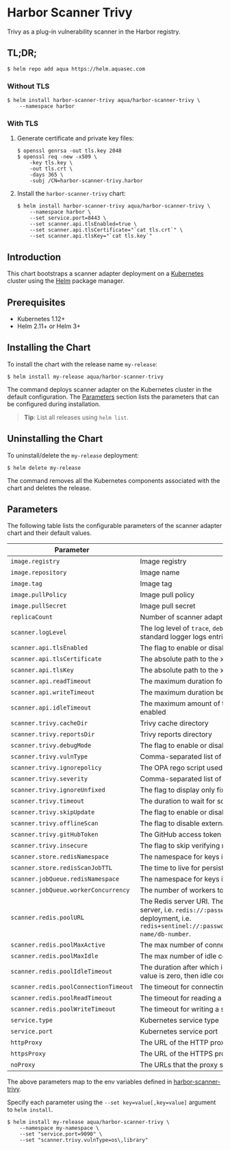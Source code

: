 # Harbor Scanner Trivy

Trivy as a plug-in vulnerability scanner in the Harbor registry.

## TL;DR;

```
$ helm repo add aqua https://helm.aquasec.com
```

### Without TLS

```
$ helm install harbor-scanner-trivy aqua/harbor-scanner-trivy \
    --namespace harbor
```

### With TLS

1. Generate certificate and private key files:
   ```
   $ openssl genrsa -out tls.key 2048
   $ openssl req -new -x509 \
       -key tls.key \
       -out tls.crt \
       -days 365 \
       -subj /CN=harbor-scanner-trivy.harbor
   ```
2. Install the `harbor-scanner-trivy` chart:
   ```
   $ helm install harbor-scanner-trivy aqua/harbor-scanner-trivy \
       --namespace harbor \
       --set service.port=8443 \
       --set scanner.api.tlsEnabled=true \
       --set scanner.api.tlsCertificate="`cat tls.crt`" \
       --set scanner.api.tlsKey="`cat tls.key`"
   ```

## Introduction

This chart bootstraps a scanner adapter deployment on a [Kubernetes](http://kubernetes.io) cluster using the
[Helm](https://helm.sh) package manager.

## Prerequisites

- Kubernetes 1.12+
- Helm 2.11+ or Helm 3+

## Installing the Chart

To install the chart with the release name `my-release`:

```
$ helm install my-release aqua/harbor-scanner-trivy
```

The command deploys scanner adapter on the Kubernetes cluster in the default configuration. The [Parameters](#parameters)
section lists the parameters that can be configured during installation.

> **Tip**: List all releases using `helm list`.

## Uninstalling the Chart

To uninstall/delete the `my-release` deployment:

```
$ helm delete my-release
```

The command removes all the Kubernetes components associated with the chart and deletes the release.

## Parameters

The following table lists the configurable parameters of the scanner adapter chart and their default values.

| Parameter                             | Description                                                                                                                                                                                                                                                                        | Default                            |
|---------------------------------------|------------------------------------------------------------------------------------------------------------------------------------------------------------------------------------------------------------------------------------------------------------------------------------|------------------------------------|
| `image.registry`                      | Image registry                                                                                                                                                                                                                                                                     | `docker.io`                        |
| `image.repository`                    | Image name                                                                                                                                                                                                                                                                         | `aquasec/harbor-scanner-trivy`     |
| `image.tag`                           | Image tag                                                                                                                                                                                                                                                                          | `{TAG_NAME}`                       |
| `image.pullPolicy`                    | Image pull policy                                                                                                                                                                                                                                                                  | `IfNotPresent`                     |
| `image.pullSecret`                    | Image pull secret                                                                                                                                                                                                                                                                  |                                    |
| `replicaCount`                        | Number of scanner adapter Pods to run                                                                                                                                                                                                                                              | `1`                                |
| `scanner.logLevel`                    | The log level of `trace`, `debug`, `info`, `warn`, `warning`, `error`, `fatal` or `panic`. The standard logger logs entries with that level or anything above it                                                                                                                   | `info`                             |
| `scanner.api.tlsEnabled`              | The flag to enable or disable TLS for HTTP                                                                                                                                                                                                                                         | `true`                             |
| `scanner.api.tlsCertificate`          | The absolute path to the x509 certificate file                                                                                                                                                                                                                                     |                                    |
| `scanner.api.tlsKey`                  | The absolute path to the x509 private key file                                                                                                                                                                                                                                     |                                    |
| `scanner.api.readTimeout`             | The maximum duration for reading the entire request, including the body                                                                                                                                                                                                            | `15s`                              |
| `scanner.api.writeTimeout`            | The maximum duration before timing out writes of the response                                                                                                                                                                                                                      | `15s`                              |
| `scanner.api.idleTimeout`             | The maximum amount of time to wait for the next request when keep-alives are enabled                                                                                                                                                                                               | `60s`                              |
| `scanner.trivy.cacheDir`              | Trivy cache directory                                                                                                                                                                                                                                                              | `/home/scanner/.cache/trivy`       |
| `scanner.trivy.reportsDir`            | Trivy reports directory                                                                                                                                                                                                                                                            | `/home/scanner/.cache/reports`     |
| `scanner.trivy.debugMode`             | The flag to enable or disable Trivy debug mode                                                                                                                                                                                                                                     | `false`                            |
| `scanner.trivy.vulnType`              | Comma-separated list of vulnerability types. Possible values are `os` and `library`.                                                                                                                                                                                               | `os,library`                       |
| `scanner.trivy.ignorepolicy`          | The OPA rego script used by Trivy to evaluate each vulnerability                                                                                                                                                                                                                   | `     `                            |
| `scanner.trivy.severity`              | Comma-separated list of vulnerabilities severities to be displayed                                                                                                                                                                                                                 | `UNKNOWN,LOW,MEDIUM,HIGH,CRITICAL` |
| `scanner.trivy.ignoreUnfixed`         | The flag to display only fixed vulnerabilities                                                                                                                                                                                                                                     | `false`                            |
| `scanner.trivy.timeout`               | The duration to wait for scan completion                                                                                                                                                                                                                                           | `5m0s`                             |
| `scanner.trivy.skipUpdate`            | The flag to enable or disable Trivy DB downloads from GitHub                                                                                                                                                                                                                       | `false`                            |
| `scanner.trivy.offlineScan`           | The flag to disable external API requests to identify dependencies                                                                                                                                                                                                                 | `false`                            |
| `scanner.trivy.gitHubToken`           | The GitHub access token to download Trivy DB                                                                                                                                                                                                                                       |                                    |
| `scanner.trivy.insecure`              | The flag to skip verifying registry certificate                                                                                                                                                                                                                                    | `false`                            |
| `scanner.store.redisNamespace`        | The namespace for keys in the Redis store                                                                                                                                                                                                                                          | `harbor.scanner.trivy:store`       |
| `scanner.store.redisScanJobTTL`       | The time to live for persisting scan jobs and associated scan reports                                                                                                                                                                                                              | `1h`                               |
| `scanner.jobQueue.redisNamespace`     | The namespace for keys in the scan jobs queue backed by Redis                                                                                                                                                                                                                      | `harbor.scanner.trivy:job-queue`   |
| `scanner.jobQueue.workerConcurrency`  | The number of workers to spin-up for a jobs queue                                                                                                                                                                                                                                  | `1`                                |
| `scanner.redis.poolURL`               | The Redis server URI. The URI supports schemas to connect to a standalone Redis server, i.e. `redis://:password@standalone_host:port/db-number` and Redis Sentinel deployment, i.e. `redis+sentinel://:password@sentinel_host1:port1,sentinel_host2:port2/monitor-name/db-number`. |
| `scanner.redis.poolMaxActive`         | The max number of connections allocated by the Redis connection pool                                                                                                                                                                                                               | `5`                                |
| `scanner.redis.poolMaxIdle`           | The max number of idle connections in the Redis connection pool                                                                                                                                                                                                                    | `5`                                |
| `scanner.redis.poolIdleTimeout`       | The duration after which idle connections to the Redis server are closed. If the value is zero, then idle connections are not closed.                                                                                                                                              | `5m`                               |
| `scanner.redis.poolConnectionTimeout` | The timeout for connecting to the Redis server                                                                                                                                                                                                                                     | `1s`                               |
| `scanner.redis.poolReadTimeout`       | The timeout for reading a single Redis command reply                                                                                                                                                                                                                               | `1s`                               |
| `scanner.redis.poolWriteTimeout`      | The timeout for writing a single Redis command                                                                                                                                                                                                                                     | `1s`                               |
| `service.type`                        | Kubernetes service type                                                                                                                                                                                                                                                            | `ClusterIP`                        |
| `service.port`                        | Kubernetes service port                                                                                                                                                                                                                                                            | `8080`                             |
| `httpProxy`                           | The URL of the HTTP proxy server                                                                                                                                                                                                                                                   |                                    |
| `httpsProxy`                          | The URL of the HTTPS proxy server                                                                                                                                                                                                                                                  |                                    |
| `noProxy`                             | The URLs that the proxy settings do not apply to                                                                                                                                                                                                                                   |                                    |

The above parameters map to the env variables defined in [harbor-scanner-trivy](https://github.com/aquasecurity/harbor-scanner-trivy#configuration).

Specify each parameter using the `--set key=value[,key=value]` argument to `helm install`.

```
$ helm install my-release aqua/harbor-scanner-trivy \
    --namespace my-namespace \
    --set "service.port=9090" \
    --set "scanner.trivy.vulnType=os\,library"
```
